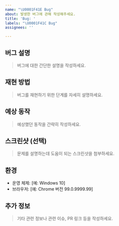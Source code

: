 ```yaml
---
name: "\U0001F41E Bug"
about: 발생한 버그에 관해 작성해주세요.
title: 'Bug: '
labels: "\U0001F41C Bug"
assignees: ''

---
```


## 버그 설명
> 버그에 대한 간단한 설명을 작성하세요.
> 

## 재현 방법
> 버그를 재현하기 위한 단계를 자세히 설명하세요.
> 

## 예상 동작
> 예상했던 동작을 간략히 작성하세요.
>

## 스크린샷 (선택)
> 문제를 설명하는데 도움이 되는 스크린샷을 첨부하세요.
>

## 환경
- 운영 체제: [예: Windows 10]
- 브라우저: [예: Chrome 버전 99.0.9999.99]

## 추가 정보
> 기타 관련 정보나 관련 이슈, PR 링크 등을 작성하세요.
>
